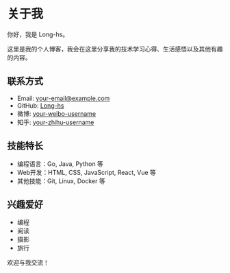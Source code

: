 # 关于我

你好，我是 Long-hs。

这里是我的个人博客，我会在这里分享我的技术学习心得、生活感悟以及其他有趣的内容。

## 联系方式

- Email: your-email@example.com
- GitHub: [Long-hs](https://github.com/Long-hs)
- 微博: [your-weibo-username](https://weibo.com/your-weibo-username)
- 知乎: [your-zhihu-username](https://www.zhihu.com/people/your-zhihu-username)

## 技能特长

- 编程语言：Go, Java, Python 等
- Web开发：HTML, CSS, JavaScript, React, Vue 等
- 其他技能：Git, Linux, Docker 等

## 兴趣爱好

- 编程
- 阅读
- 摄影
- 旅行

欢迎与我交流！